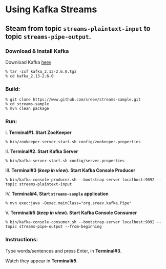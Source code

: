 # Using Kafka Streams

## Steam from topic `streams-plaintext-input` to topic `streams-pipe-output`.

### Download & Install Kafka
Download Kafka [here](https://www.apache.org/dyn/closer.cgi?path=/kafka/2.6.0/kafka_2.13-2.6.0.tgz)
```
% tar -zxf kafka_2.13-2.6.0.tgz
% cd kafka_2.13-2.6.0
```

### Build:
```
% git clone https://www.github.com/sreev/streams-sample.git
% cd streams-sample
% mvn clean package
```

### Run:
I.
**Terminal#1. Start ZooKeeper**

`% bin/zookeeper-server-start.sh config/zookeeper.properties`

II.
**Terminal#2. Start Kafka Server**

`% bin/kafka-server-start.sh config/server.properties`

III.
**Terminal#3 (_keep in view_). Start Kafka Console Producer**

`% bin/kafka-console-producer.sh --bootstrap-server localhost:9092 --topic streams-plaintext-input`

IV.
**Terminal#4. Start `streams-sample` application**

`% mvn exec:java -Dexec.mainClass="org.sreev.kafka.Pipe"`

V.
**Terminal#5 (_keep in view_). Start Kafka Console Consumer**

`% bin/kafka-console-consumer.sh --bootstrap-server localhost:9092 --topic streams-pipe-output --from-beginning`

### Instructions:
Type words/sentences and press Enter, in **Terminal#3**.

Watch they appear in **Terminal#5**.

